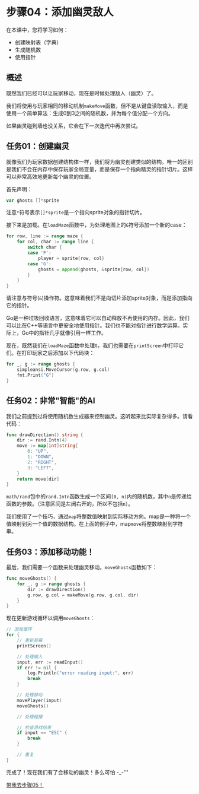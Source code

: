 # 步骤04：添加幽灵敌人

在本课中，您将学习如何：

- 创建映射表（字典）
- 生成随机数
- 使用指针

## 概述

既然我们已经可以让玩家移动，现在是时候处理敌人（幽灵）了。

我们将使用与玩家相同的移动机制`makeMove`函数，但不是从键盘读取输入，而是使用一个简单算法：生成0到3之间的随机数，并为每个值分配一个方向。

如果幽灵碰到墙也没关系，它会在下一次迭代中再次尝试。

## 任务01：创建幽灵

就像我们为玩家数据创建结构体一样，我们将为幽灵创建类似的结构。唯一的区别是我们不会在内存中保存玩家全局变量，而是保存一个指向精灵的指针切片。这样可以非常高效地更新每个幽灵的位置。

首先声明：

```go
var ghosts []*sprite
```

注意`*`符号表示`[]*sprite`是一个指向sprite对象的指针切片。

接下来是加载。在`loadMaze`函数中，为处理地图上的`G`符号添加一个新的case：

```go
for row, line := range maze {
    for col, char := range line {
        switch char {
        case 'P':
            player = sprite{row, col}
        case 'G':
            ghosts = append(ghosts, &sprite{row, col})
        }
    }
}
```

请注意与符号(`&`)操作符。这意味着我们不是向切片添加sprite对象，而是添加指向它的指针。

Go是一种垃圾回收语言，这意味着它可以自动释放不再使用的内存。因此，我们可以比在C++等语言中更安全地使用指针。我们也不能对指针进行数学运算。实际上，Go中的指针几乎就像引用一样工作。

现在，既然我们在`loadMaze`函数中处理`G`，我们也需要在`printScreen`中打印它们。在打印玩家之后添加以下代码块：

```go
for _, g := range ghosts {
    simpleansi.MoveCursor(g.row, g.col)
    fmt.Print("G")
}
```

## 任务02：非常"智能"的AI

我们之前提到过将使用随机数生成器来控制幽灵。这听起来比实际复杂得多。请看代码：

```go
func drawDirection() string {
    dir := rand.Intn(4)
    move := map[int]string{
        0: "UP",
        1: "DOWN",
        2: "RIGHT",
        3: "LEFT",
    }
    return move[dir]
}
```

`math/rand`包中的`rand.Intn`函数生成一个区间`[0, n)`内的随机数，其中`n`是传递给函数的参数。（注意区间是左闭右开的，所以不包括`n`）。

我们使用了一个技巧，通过`map`将整数值映射到实际移动方向。map是一种将一个值映射到另一个值的数据结构。在上面的例子中，map`move`将整数映射到字符串。

## 任务03：添加移动功能！

最后，我们需要一个函数来处理幽灵移动。`moveGhosts`函数如下：

```go
func moveGhosts() {
    for _, g := range ghosts {
        dir := drawDirection()
        g.row, g.col = makeMove(g.row, g.col, dir)
    }
}
```

现在更新游戏循环以调用`moveGhosts`：

```go
// 游戏循环
for {
    // 更新屏幕
    printScreen()

    // 处理输入
    input, err := readInput()
    if err != nil {
        log.Println("error reading input:", err)
        break
    }

    // 处理移动
    movePlayer(input)
    moveGhosts()

    // 处理碰撞

    // 检查游戏结束
    if input == "ESC" {
        break
    }

    // 重复
}
```

完成了！现在我们有了会移动的幽灵！多么可怕 -_-'''

[带我去步骤05！](../step05/README.md)